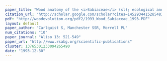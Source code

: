 ```yaml
---
paper_title: "Wood anatomy of the <i>Sabiaceae</i> (sl); ecological and systematics implications"
citation_url: "http://scholar.google.com/scholar?cites=14529344152854832257&as_sdt=5,24&sciodt=0,24&hl=en"
pdf: "http://woodevolution.org/pdf2/1993_Wood_Sabiaceae_1993.PDF"
layout: default
paper_author: "Carlquist S, Manchester SSR, Morrell PL"
num_citations: "10"
paper_journal: "Aliso 13: 521-549"
paper_url: "http://www.rsabg.org/scientific-publications"
cluster: 13765301233094265490
date: "1993-12-30"
---
```


